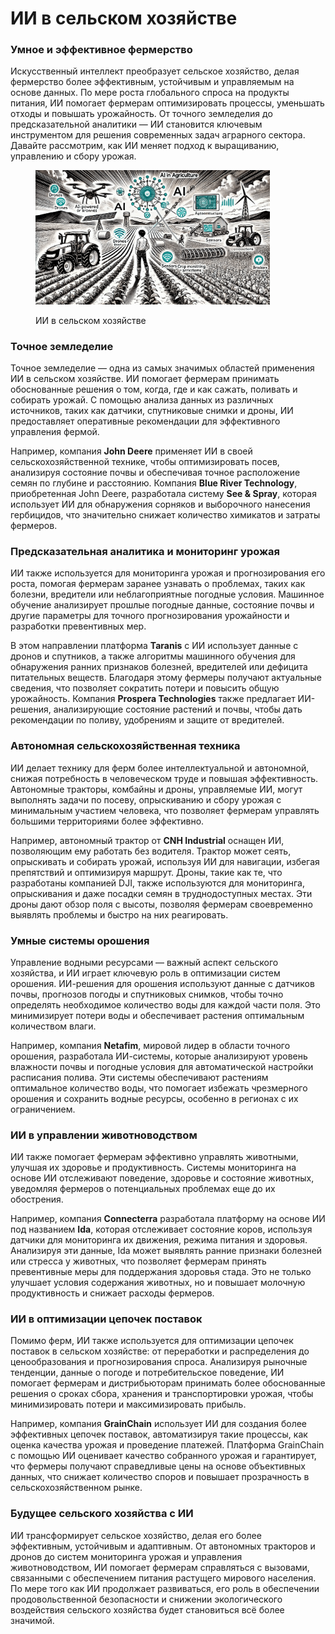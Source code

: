 # ИИ в сельском хозяйстве

### Умное и эффективное фермерство

Искусственный интеллект преобразует сельское хозяйство, делая фермерство более эффективным, устойчивым и управляемым на основе данных. По мере роста глобального спроса на продукты питания, ИИ помогает фермерам оптимизировать процессы, уменьшать отходы и повышать урожайность. От точного земледелия до предсказательной аналитики — ИИ становится ключевым инструментом для решения современных задач аграрного сектора. Давайте рассмотрим, как ИИ меняет подход к выращиванию, управлению и сбору урожая.

<div align="left"><figure><img src="../../../.gitbook/assets/ai-in-agriculture-min (1).png" alt="" width="375"><figcaption><p>ИИ в сельском хозяйстве</p></figcaption></figure></div>

### Точное земледелие

Точное земледелие — одна из самых значимых областей применения ИИ в сельском хозяйстве. ИИ помогает фермерам принимать обоснованные решения о том, когда, где и как сажать, поливать и собирать урожай. С помощью анализа данных из различных источников, таких как датчики, спутниковые снимки и дроны, ИИ предоставляет оперативные рекомендации для эффективного управления фермой.

Например, компания **John Deere** применяет ИИ в своей сельскохозяйственной технике, чтобы оптимизировать посев, анализируя состояние почвы и обеспечивая точное расположение семян по глубине и расстоянию. Компания **Blue River Technology**, приобретенная John Deere, разработала систему **See & Spray**, которая использует ИИ для обнаружения сорняков и выборочного нанесения гербицидов, что значительно снижает количество химикатов и затраты фермеров.

### Предсказательная аналитика и мониторинг урожая

ИИ также используется для мониторинга урожая и прогнозирования его роста, помогая фермерам заранее узнавать о проблемах, таких как болезни, вредители или неблагоприятные погодные условия. Машинное обучение анализирует прошлые погодные данные, состояние почвы и другие параметры для точного прогнозирования урожайности и разработки превентивных мер.

В этом направлении платформа **Taranis** с ИИ использует данные с дронов и спутников, а также алгоритмы машинного обучения для обнаружения ранних признаков болезней, вредителей или дефицита питательных веществ. Благодаря этому фермеры получают актуальные сведения, что позволяет сократить потери и повысить общую урожайность. Компания **Prospera Technologies** также предлагает ИИ-решения, анализирующие состояние растений и почвы, чтобы дать рекомендации по поливу, удобрениям и защите от вредителей.

### Автономная сельскохозяйственная техника

ИИ делает технику для ферм более интеллектуальной и автономной, снижая потребность в человеческом труде и повышая эффективность. Автономные тракторы, комбайны и дроны, управляемые ИИ, могут выполнять задачи по посеву, опрыскиванию и сбору урожая с минимальным участием человека, что позволяет фермерам управлять большими территориями более эффективно.

Например, автономный трактор от **CNH Industrial** оснащен ИИ, позволяющим ему работать без водителя. Трактор может сеять, опрыскивать и собирать урожай, используя ИИ для навигации, избегая препятствий и оптимизируя маршрут. Дроны, такие как те, что разработаны компанией DJI, также используются для мониторинга, опрыскивания и даже посадки семян в труднодоступных местах. Эти дроны дают обзор поля с высоты, позволяя фермерам своевременно выявлять проблемы и быстро на них реагировать.

### Умные системы орошения

Управление водными ресурсами — важный аспект сельского хозяйства, и ИИ играет ключевую роль в оптимизации систем орошения. ИИ-решения для орошения используют данные с датчиков почвы, прогнозов погоды и спутниковых снимков, чтобы точно определять необходимое количество воды для каждой части поля. Это минимизирует потери воды и обеспечивает растения оптимальным количеством влаги.

Например, компания **Netafim**, мировой лидер в области точного орошения, разработала ИИ-системы, которые анализируют уровень влажности почвы и погодные условия для автоматической настройки расписания полива. Эти системы обеспечивают растениям оптимальное количество воды, что помогает избежать чрезмерного орошения и сохранить водные ресурсы, особенно в регионах с их ограничением.

### ИИ в управлении животноводством

ИИ также помогает фермерам эффективно управлять животными, улучшая их здоровье и продуктивность. Системы мониторинга на основе ИИ отслеживают поведение, здоровье и состояние животных, уведомляя фермеров о потенциальных проблемах еще до их обострения.

Например, компания **Connecterra** разработала платформу на основе ИИ под названием **Ida**, которая отслеживает состояние коров, используя датчики для мониторинга их движения, режима питания и здоровья. Анализируя эти данные, Ida может выявлять ранние признаки болезней или стресса у животных, что позволяет фермерам принять превентивные меры для поддержания здоровья стада. Это не только улучшает условия содержания животных, но и повышает молочную продуктивность и снижает расходы фермеров.

### ИИ в оптимизации цепочек поставок

Помимо ферм, ИИ также используется для оптимизации цепочек поставок в сельском хозяйстве: от переработки и распределения до ценообразования и прогнозирования спроса. Анализируя рыночные тенденции, данные о погоде и потребительское поведение, ИИ помогает фермерам и дистрибьюторам принимать более обоснованные решения о сроках сбора, хранения и транспортировки урожая, чтобы минимизировать потери и максимизировать прибыль.

Например, компания **GrainChain** использует ИИ для создания более эффективных цепочек поставок, автоматизируя такие процессы, как оценка качества урожая и проведение платежей. Платформа GrainChain с помощью ИИ оценивает качество собранного урожая и гарантирует, что фермеры получают справедливые цены на основе объективных данных, что снижает количество споров и повышает прозрачность в сельскохозяйственном рынке.

### Будущее сельского хозяйства с ИИ

ИИ трансформирует сельское хозяйство, делая его более эффективным, устойчивым и адаптивным. От автономных тракторов и дронов до систем мониторинга урожая и управления животноводством, ИИ помогает фермерам справляться с вызовами, связанными с обеспечением питания растущего мирового населения. По мере того как ИИ продолжает развиваться, его роль в обеспечении продовольственной безопасности и снижении экологического воздействия сельского хозяйства будет становиться всё более значимой.
